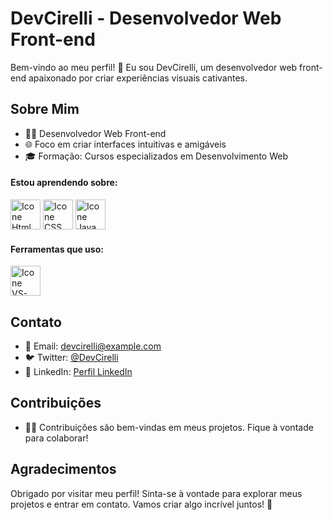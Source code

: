 # DevCirelli - Desenvolvedor Web Front-end

Bem-vindo ao meu perfil! 👋 Eu sou DevCirelli, um desenvolvedor web front-end apaixonado por criar experiências visuais cativantes.

## Sobre Mim

- 👨‍💻 Desenvolvedor Web Front-end
- 🌐 Foco em criar interfaces intuitivas e amigáveis
- 🎓 Formação: Cursos especializados em Desenvolvimento Web

#### Estou aprendendo sobre:
[<img height="48px" width="48px" alt="Icone Html" src="https://skillicons.dev/icons?i=html"/>](https://developer.mozilla.org/pt-BR/docs/Web/HTML)
[<img height="48px" width="48px" alt="Icone CSS" src="https://skillicons.dev/icons?i=css"/>](https://developer.mozilla.org/pt-BR/docs/Web/CSS)
[<img height="48px" width="48px" alt="Icone Java Script" src="https://skillicons.dev/icons?i=js"/>](https://developer.mozilla.org/pt-BR/docs/Web/JavaScript)

#### Ferramentas que uso:
[<img height="48px" width="48px" alt="Icone VS-Code" src="https://skillicons.dev/icons?i=vscode"/>](https://code.visualstudio.com)

## Contato

- 📧 Email: devcirelli@example.com
- 🐦 Twitter: [@DevCirelli](https://twitter.com/DevCirelli)
- 💼 LinkedIn: [Perfil LinkedIn](https://www.linkedin.com/in/devcirelli/)

## Contribuições

- 👨‍💻 Contribuições são bem-vindas em meus projetos. Fique à vontade para colaborar!

## Agradecimentos

Obrigado por visitar meu perfil! Sinta-se à vontade para explorar meus projetos e entrar em contato. Vamos criar algo incrível juntos! 🚀

